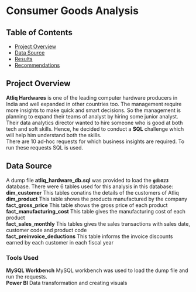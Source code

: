 # Consumer Goods Analysis  
## Table of Contents  
- [Project Overview](#project-overview)
- [Data Source](#data-source)
- [Results](#results)
- [Recommendations](#recommendations)

## Project Overview  
**Atliq Hardwares** is one of the leading computer hardware producers in India and well expanded in other countries too. The management require more insights to make quick and smart decisions. So the management is planning to expand their teams of analyst by hiring some junior analyst. Their data analytics director wanted to hire someone who is good at both tech and soft skills. Hence, he decided to conduct a **SQL** challenge which will help him understand both the skills.  
There are 10 ad-hoc requests for which business insights are required. To run these requests SQL is used.  
## Data Source  
A dump file **atliq_hardware_db.sql**  was provided to load the **`gdb023`** database. There were 6 tables used for this analysis in this database:  
**dim_customer** This tables conatins the details of the customers of Atliq  
**dim_product** This table shows the products manufactured by the company  
**fact_gross_price** This table shows the gross price of each product  
**fact_manufacturing_cost** This table gives the manufacturing cost of each product  
**fact_sales_monthly** This tables gives the sales transactions with sales date, customer code and product code  
**fact_preinvoice_deductions** This table informs the invoice discounts earned by each customer in each fiscal year  
### Tools Used  
**MySQL Workbench** MySQL workbench was used to load the dump file and run the requests.  
**Power BI** Data transformation and creating visuals  



